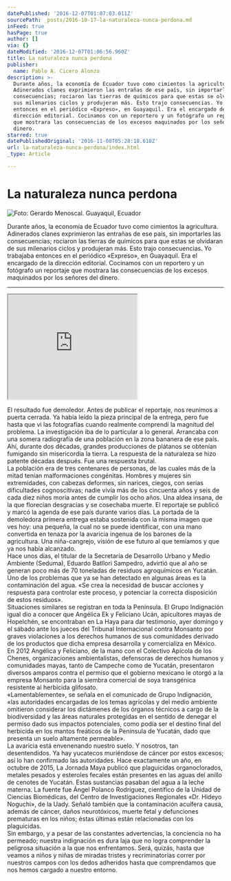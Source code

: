 ```yaml
---
datePublished: '2016-12-07T01:07:03.011Z'
sourcePath: _posts/2016-10-17-la-naturaleza-nunca-perdona.md
inFeed: true
hasPage: true
author: []
via: {}
dateModified: '2016-12-07T01:06:56.960Z'
title: La naturaleza nunca perdona
publisher:
  name: Pablo A. Cicero Alonzo
description: >-
  Durante años, la economía de Ecuador tuvo como cimientos la agricultura.
  Adinerados clanes exprimieron las entrañas de ese país, sin importarles las
  consecuencias; rociaron las tierras de químicos para que estas se olvidaran de
  sus milenarios ciclos y produjeran más. Esto trajo consecuencias. Yo trabajaba
  entonces en el periódico «Expreso», en Guayaquil. Era el encargado de la
  dirección editorial. Cocinamos con un reportero y un fotógrafo un reportaje
  que mostrara las consecuencias de los excesos maquinados por los señores del
  dinero.
starred: true
datePublishedOriginal: '2016-11-08T05:28:18.610Z'
url: la-naturaleza-nunca-perdona/index.html
_type: Article

---
```

# La naturaleza nunca perdona
![Foto: Gerardo Menoscal. Guayaquil, Ecuador](https://the-grid-user-content.s3-us-west-2.amazonaws.com/c2101fa4-7d64-4d58-929d-2c0d96f92cef.png)

Durante años, la economía de Ecuador tuvo como cimientos la agricultura. Adinerados clanes exprimieron las entrañas de ese país, sin importarles las consecuencias; rociaron las tierras de químicos para que estas se olvidaran de sus milenarios ciclos y produjeran más. Esto trajo consecuencias. Yo trabajaba entonces en el periódico «Expreso», en Guayaquil. Era el encargado de la dirección editorial. Cocinamos con un reportero y un fotógrafo un reportaje que mostrara las consecuencias de los excesos maquinados por los señores del dinero.

---

<iframe src="https://the-grid.github.io/ed-userhtml/?g=eJx9UsGK2zAQvecrhMpubIildntZaitlU1oolD31VkoYS-NEiS0ZSU6aLf33HTsuu70UDJrRPL2Z98aVsSdmjeJNXQTvE19Xkq7WiyrqYPu0zprB6WS9y8yKxRVhc_Z7wdgJAjtQ3hwiU8yIHabPLXboUtxcvsPuETrMYv7j7c-S0LZh2WvM5vLVZESVs4BpCG7EzEQ6ICScccRQUkFYQzVrrjARg6aUS6m9c6iTaEBj7f1ROEwS4_bbg4zmKA7xza-m7lr17vaEIZIIdboT93ykoblFD4F6PHqDwrqIIW2w8QGzWVdeLv5kxuthnGTFlldHlhT97VccIvVZ5nlZydmvRTU6qluIcTI17qlJUQ8peceZgQTFPmCj-D6lPn6QMu1xF6wRYGW4h062UDggT6DFJwrJfSh6DMY7mN-3cPFDUvxKutV-cGkuRfuEiscO2na-6XxtWyxsE2ghiqcwIO0YXk04WVSQF5FgO0cGcJYg0LIU39YtuCNn_458Pp9fLNe-k5PIMB-i3_cfBzWBb94_3Nx9oe9FJSWjTjr-o_QWur6kNSuytw84DcfXn3xHUbKhkjD_p89VHvFN" height="244" style=""></iframe>

El resultado fue demoledor. Antes de publicar el reportaje, nos reunimos a puerta cerrada. Ya había leído la pieza principal de la entrega, pero fue hasta que vi las fotografías cuando realmente comprendí la magnitud del problema. La investigación iba de lo particular a lo general. Arrancaba con una somera radiografía de una población en la zona bananera de ese país. Ahí, durante dos décadas, grandes producciones de plátanos se obtenían fumigando sin misericordia la tierra. La respuesta de la naturaleza se hizo patente décadas después. Fue una respuesta brutal.   
La población era de tres centenares de personas, de las cuales más de la mitad tenían malformaciones congénitas. Hombres y mujeres sin extremidades, con cabezas deformes, sin narices, ciegos, con serias dificultades cognoscitivas; nadie vivía más de los cincuenta años y seis de cada diez niños moría antes de cumplir los ocho años. Una aldea insana, de la que florecían desgracias y se cosechaba muerte. El reportaje se publicó y marcó la agenda de ese país durante varios días. La portada de la demoledora primera entrega estaba sostenida con la misma imagen que ves hoy: una pequeña, la cual no se puede identificar, con una mano convertida en tenaza por la avaricia ingenua de los barones de la agricultura. Una niña-cangrejo, visión de ese futuro al que temíamos y que ya nos había alcanzado.   
Hace unos días, el titular de la Secretaría de Desarrollo Urbano y Medio Ambiente (Seduma), Eduardo Batllori Sampedro, advirtió que al año se generan poco más de 70 toneladas de residuos agroquímicos en Yucatán. Uno de los problemas que ya se han detectado en algunas áreas es la contaminación del agua. «Se crea la necesidad de buscar acciones y respuesta para controlar este proceso, y potenciar la correcta disposición de estos residuos».  
Situaciones similares se registran en toda la Península. El Grupo Indignación igual dio a conocer que Angélica Ek y Feliciano Ucán, apicultores mayas de Hopelchén, se encontraban en La Haya para dar testimonio, ayer domingo y el sábado ante los jueces del Tribunal Internacional contra Monsanto por graves violaciones a los derechos humanos de sus comunidades derivado de los productos que dicha empresa desarrolla y comercializa en México.   
En 2012 Angélica y Feliciano, de la mano con el Colectivo Apícola de los Chenes, organizaciones ambientalistas, defensoras de derechos humanos y comunidades mayas, tanto de Campeche como de Yucatán, presentaron diversos amparos contra el permiso que el gobierno mexicano le otorgó a la empresa Monsanto para la siembra comercial de soya transgénica resistente al herbicida glifosato.  
«Lamentablemente», se señala en el comunicado de Grupo Indignación, «las autoridades encargadas de los temas agrícolas y del medio ambiente omitieron considerar los dictámenes de los órganos técnicos a cargo de la biodiversidad y las áreas naturales protegidas en el sentido de denegar el permiso dado sus impactos potenciales, como podía ser el destino final del herbicida en los mantos freáticos de la Península de Yucatán, dado que presenta un suelo altamente permeable».   
La avaricia está envenenando nuestro suelo. Y nosotros, tan desentendidos. Ya hay yucatecos muriéndose de cáncer por estos excesos; así lo han confirmado las autoridades. Hace exactamente un año, en octubre de 2015, La Jornada Maya publicó que plaguicidas organoclorados, metales pesados y esteroles fecales están presentes en las aguas del anillo de cenotes de Yucatán. Estas sustancias pasaban del agua a la leche materna. La fuente fue Ángel Polanco Rodríguez, científico de la Unidad de Ciencias Biomédicas, del Centro de Investigaciones Regionales «Dr. Hideyo Noguchi», de la Uady. Señaló también que la contaminación acuífera causa, además de cáncer, daños neurotóxicos, muerte fetal y defunciones prematuras en los niños; éstas últimas están relacionadas con los plaguicidas.  
Sin embargo, y a pesar de las constantes advertencias, la conciencia no ha permeado; nuestra indignación es dura laja que no logra comprender la peligrosa situación a la que nos enfrentamos. Será, quizás, hasta que veamos a niños y niñas de miradas tristes y recriminatorias correr por nuestros campos con los dedos adheridos hasta que comprendamos que nos hemos cargado a nuestro entorno.
